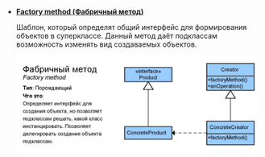 
- [**Factory method (Фабричный метод)**](factory_method/)

    Шаблон, который определят общий интерфейс для формирования объектов в суперклассе. Данный метод даёт подклассам возможность изменять вид создаваемых объектов.

    ![UML диаграмма паттерна](factory_method.jpg)
